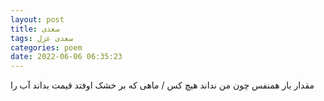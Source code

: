 ```yaml
---
layout: post
title: سعدی
tags: سعدی غزل
categories: poem
date: 2022-06-06 06:35:23
---
```


مقدار یار همنفس چون من نداند هیچ کس / ماهی که بر خشک اوفتد قیمت بداند آب را
